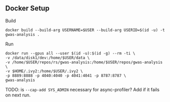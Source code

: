 ## Docker Setup

Build
```
docker build --build-arg USERNAME=$USER --build-arg USERID=$(id -u) -t gwas-analysis .
```

Run

```
docker run --gpus all --user $(id -u):$(id -g) --rm -ti \
-v /data/disk1/dev:/home/$USER/data \
-v /home/$USER/repos/rs/gwas-analysis:/home/$USER/repos/gwas-analysis \
-v $HOME/.ivy2:/home/$USER/.ivy2 \
-p 8889:8888 -p 4040:4040 -p 4041:4041 -p 8787:8787 \
gwas-analysis
```

TODO: is ```--cap-add SYS_ADMIN``` necessary for async-profiler?  Add if it fails on next run.
